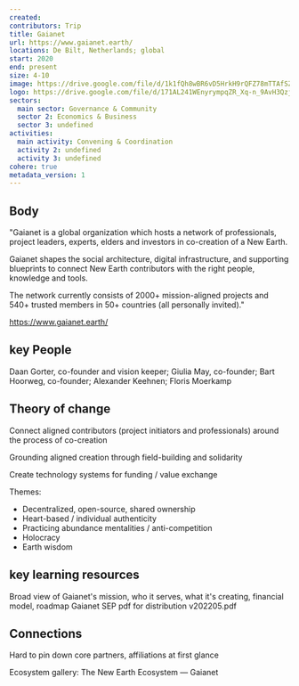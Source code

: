 ```yaml
---
created:
contributors: Trip
title: Gaianet
url: https://www.gaianet.earth/ 
locations: De Bilt, Netherlands; global
start: 2020
end: present
size: 4-10
image: https://drive.google.com/file/d/1k1fQh8wBR6vD5HrkH9rQFZ78mTTAfSZC/view?usp=drive_link
logo: https://drive.google.com/file/d/171AL241WEnyrympqZR_Xq-n_9AvH3Qzj/view?usp=drive_link 
sectors:
  main sector: Governance & Community
  sector 2: Economics & Business
  sector 3: undefined
activities: 
  main activity: Convening & Coordination
  activity 2: undefined
  activity 3: undefined
cohere: true
metadata_version: 1
---
```



## Body

"Gaianet is a global organization which hosts a network of professionals, project leaders, experts, elders and investors in co-creation of a New Earth.

Gaianet shapes the social architecture, digital infrastructure, and supporting blueprints to connect New Earth contributors with the right people, knowledge and tools.

The network currently consists of 2000+ mission-aligned projects and 540+ trusted members in 50+ countries (all personally invited)."

https://www.gaianet.earth/

## key People

Daan Gorter, co-founder and vision keeper; Giulia May, co-founder; Bart Hoorweg, co-founder; Alexander Keehnen; Floris Moerkamp

## Theory of change

Connect aligned contributors (project initiators and professionals) around the process of co-creation

Grounding aligned creation through field-building and solidarity

Create technology systems for funding / value exchange

Themes:
* Decentralized, open-source, shared ownership
* Heart-based / individual authenticity
* Practicing abundance mentalities / anti-competition
* Holocracy
* Earth wisdom

## key learning resources

Broad view of Gaianet's mission, who it serves, what it's creating, financial model, roadmap
Gaianet SEP pdf for distribution v202205.pdf

## Connections

Hard to pin down core partners, affiliations at first glance

Ecosystem gallery:
The New Earth Ecosystem — Gaianet

